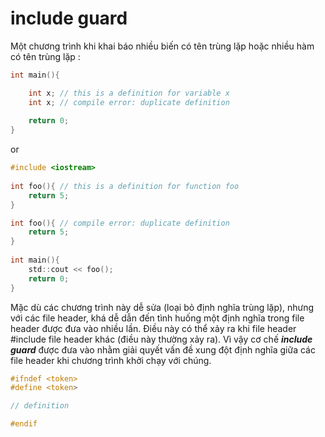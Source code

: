 # include guard

Một chương trình khi khai báo nhiều biến có tên trùng lặp hoặc nhiều hàm có tên trùng lặp
:
```c
int main(){

    int x; // this is a definition for variable x
    int x; // compile error: duplicate definition
 
    return 0;
}
```
or
```c
#include <iostream>
 
int foo(){ // this is a definition for function foo
    return 5;
}

int foo(){ // compile error: duplicate definition
    return 5;
}
 
int main(){
    std::cout << foo();
    return 0;
}
```
Mặc dù các chương trình này dễ sửa (loại bỏ định nghĩa trùng lặp), nhưng với các file header, khá dễ dẫn đến tình huống một định nghĩa trong file header được đưa vào nhiều lần. Điều này có thể xảy ra khi file header #include file header khác (điều này thường xảy ra). Vì vậy cơ chế ***include guard*** được đưa vào nhằm giải quyết vấn đề xung đột định nghĩa giữa các file header khi chương trình khởi chạy với chúng.

```c
#ifndef <token>
#define <token>

// definition

#endif
```